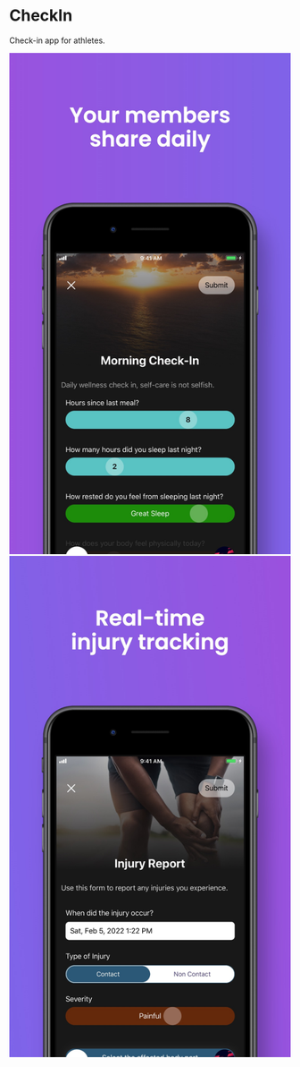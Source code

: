 # CheckIn

Check-in app for athletes.

![Check In Screen](./screenshots/Screenshot1.jpeg)
![Injury  Screen](./screenshots/Screenshot2.jpeg)
